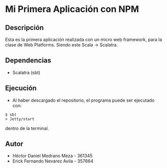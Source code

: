 # Mi Primera Aplicación con NPM

## Descripción

Esta es la primera aplicación realizada con un micro web framework, para la clase de Web Platforms. Siendo este Scala -> Scalatra.

## Dependencias

* Scalatra (sbt)

## Ejecución

* Al haber descargado el repositorio, el programa puede ser ejecutado con:
```
$ sbt
> Jetty/start
``` 
dentro de la terminal.

## Autor

* Héctor Daniel Medrano Meza - 361345
* Erick Fernando Nevarez Avila - 357664

